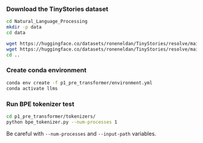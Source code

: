 ### Download the TinyStories dataset

``` sh
cd Natural_Language_Processing
mkdir -p data
cd data

wget https://huggingface.co/datasets/roneneldan/TinyStories/resolve/main/TinyStoriesV2-GPT4-train.txt
wget https://huggingface.co/datasets/roneneldan/TinyStories/resolve/main/TinyStoriesV2-GPT4-valid.txt
cd ..
```

### Create conda environment
``` sh
conda env create -f p1_pre_transformer/environment.yml
conda activate llms
```

### Run BPE tokenizer test
``` sh
cd p1_pre_transformer/tokenizers/
python bpe_tokenizer.py --num-processes 1
```
Be careful with `--num-processes` and `--input-path` variables.
